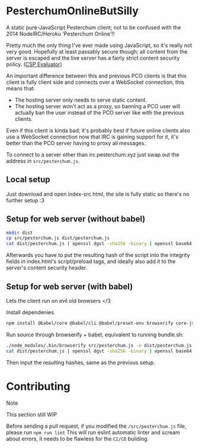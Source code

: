 # PesterchumOnlineButSilly
A static pure-JavaScript Pesterchum client; not to be confused with the 2014 NodeIRC/Heroku 'Pesterchum Online'!!

Pretty much the only thing I've ever made using JavaScript, so it's really not very good. Hopefully at least passably secure though; all content from the server is escaped and the live server has a fairly strict content security policy. ([CSP Evaluator](https://csp-evaluator.withgoogle.com/?csp=https://pesterchum.online))

An important difference between this and previous PCO clients is that this client is fully client side and connects over a WebSocket connection, this means that:
 - The hosting server only needs to serve static content.
 - The hosting server won't act as a proxy, so banning a PCO user will actually ban the user instead of the PCO server like with the previous clients.

Even if this client is kinda bad; it's probably best if future online clients also use a WebSocket connection now that IRC is gaining support for it, it's better than the PCO server having to proxy all messages.

To connect to a server other than irc.pesterchum.xyz just swap out the address in ``src/pesterchum.js``.

## Local setup
Just download and open index-src.html, the site is fully static so there's no further setup :3

## Setup for web server (without babel)
```sh
mkdir dist
cp src/pesterchum.js dist/pesterchum.js
cat dist/pesterchum.js | openssl dgst -sha256 -binary | openssl base64 -A
```
Afterwards you have to put the resulting hash of the script into the integrity fields in index.html's script/preload tags, and ideally also add it to the server's content security header.

## Setup for web server (with babel)
Lets the client run on evil old browsers </3

Install dependenies.
```sh
npm install @babel/core @babel/cli @babel/preset-env browserify core-js babelify
```
Run source through browserify + babel, equivalent to running bundle.sh:
```sh
./node_modules/.bin/browserify src/pesterchum.js -o dist/pesterchum.js -t babelify
cat dist/pesterchum.js | openssl dgst -sha256 -binary | openssl base64 -A && echo
```
Then input the resulting hashes, same as the previous setup.

# Contributing
> [!NOTE]  
> This section still WIP

Before sending a pull request, if you modified the `/src/pesterchum.js` file, please run 
`npm run lint`
This will run eslint automatic linter and scream about errors, it needs to be flawless for the `CI/CD` building.
